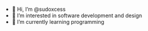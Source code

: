 - 👋 Hi, I’m @sudoxcess
- 👀 I’m interested in software development and design
- 🌱 I’m currently learning programming

<!---
sudoxcess/sudoxcess is a ✨ special ✨ repository because its `README.md` (this file) appears on your GitHub profile.
You can click the Preview link to take a look at your changes.
--->
